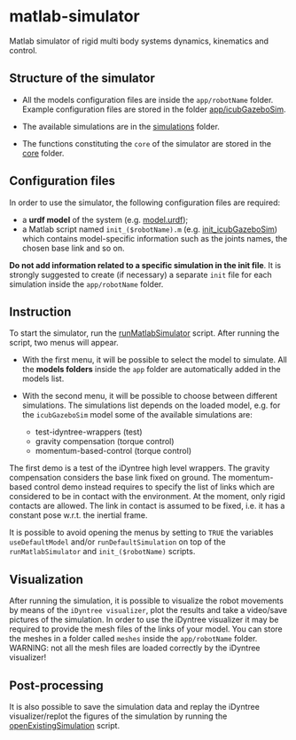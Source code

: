 # matlab-simulator

Matlab simulator of rigid multi body systems dynamics, kinematics and control. 

## Structure of the simulator

- All the models configuration files are inside the `app/robotName` folder. Example configuration files are stored in the folder [app/icubGazeboSim](app/icubGazeboSim).

- The available simulations are in the [simulations](simulations/) folder.

- The functions constituting the `core` of the simulator are stored in the [core](core/) folder.

## Configuration files

In order to use the simulator, the following configuration files are required:

- a **urdf model** of the system (e.g. [model.urdf](app/icubGazeboSim/model.urdf));
- a Matlab script named `init_($robotName).m` (e.g. [init_icubGazeboSim](app/icubGazeboSim/init_icubGazeboSim.m)) which contains model-specific information such as the joints names, the chosen base link and so on. 

**Do not add information related to a specific simulation in the init file**. It is strongly suggested to create (if necessary) a separate `init` file for each simulation inside the `app/robotName` folder.

## Instruction

To start the simulator, run the [runMatlabSimulator](runMatlabSimulator.m) script. After running the script, two menus will appear. 

- With the first menu, it will be possible to select the model to simulate. All the **models folders** inside the `app` folder are automatically added in the models list.
- With the second menu, it will be possible to choose between different simulations. The simulations list depends on the loaded model, e.g. for the `icubGazeboSim` model some of the available simulations are:

  - test-idyntree-wrappers (test)
  - gravity compensation (torque control)
  - momentum-based-control (torque control)
 
The first demo is a test of the iDyntree high level wrappers. The gravity compensation considers the base link fixed on ground. The momentum-based control demo instead requires to specify  the list of links which are considered to be in contact with the environment. At the moment, only rigid contacts are allowed. The link in contact is assumed to be fixed, i.e. it has a constant pose w.r.t. the inertial frame. 

It is possible to avoid opening the menus by setting to `TRUE` the variables `useDefaultModel` and/or `runDefaultSimulation` on top of the `runMatlabSimulator` and `init_($robotName)` scripts.

## Visualization

After running the simulation, it is possible to visualize the robot movements by means of the `iDyntree visualizer`, plot the results and take a video/save pictures of the simulation. In order to use the iDyntree visualizer it may be required to provide the mesh files of the links of your model. You can store the meshes in a folder called `meshes` inside the `app/robotName` folder. WARNING: not all the mesh files are loaded correctly by the iDyntree visualizer!

## Post-processing

It is also possible to save the simulation data and replay the iDyntree visualizer/replot the figures of the simulation by running the [openExistingSimulation](openExistingSimulation.m) script.
